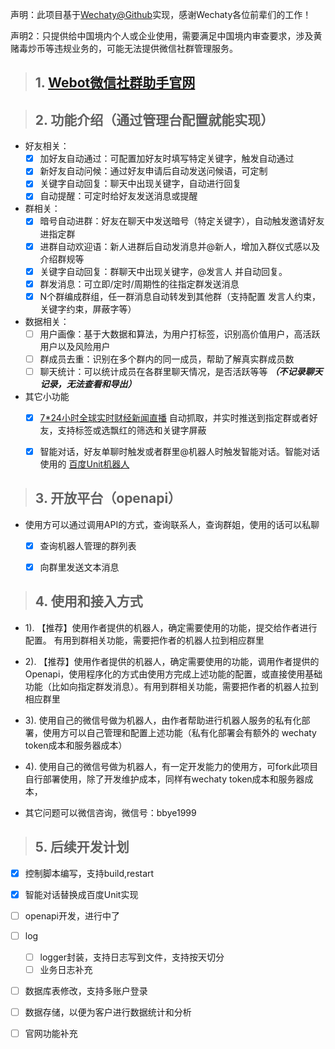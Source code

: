 声明：此项目基于[Wechaty@Github](https://github.com/wechaty/wechaty)实现，感谢Wechaty各位前辈们的工作！

声明2：只提供给中国境内个人或企业使用，需要满足中国境内审查要求，涉及黄赌毒炒币等违规业务的，可能无法提供微信社群管理服务。
> ## 1. [Webot微信社群助手官网](http://webot.cc/)  

> ## 2. 功能介绍（通过管理台配置就能实现）
- 好友相关：
    - [x] 加好友自动通过：可配置加好友时填写特定关键字，触发自动通过
    - [x] 新好友自动问候：通过好友申请后自动发送问候语，可定制
    - [x] 关键字自动回复：聊天中出现关键字，自动进行回复
    - [x] 自动提醒：可定时给好友发送消息或提醒
- 群相关：
    - [x] 暗号自动进群：好友在聊天中发送暗号（特定关键字），自动触发邀请好友进指定群
    - [x] 进群自动欢迎语：新人进群后自动发消息并@新人，增加入群仪式感以及介绍群规等
    - [x] 关键字自动回复：群聊天中出现关键字，@发言人 并自动回复。
    - [x] 群发消息：可立即/定时/周期性的往指定群发送消息
    - [x] N个群编成群组，任一群消息自动转发到其他群（支持配置 发言人约束，关键字约束，屏蔽字等）
- 数据相关：
    - [ ] 用户画像：基于大数据和算法，为用户打标签，识别高价值用户，高活跃用户以及风险用户
    - [ ] 群成员去重：识别在多个群内的同一成员，帮助了解真实群成员数
    - [ ] 聊天统计：可以统计成员在各群里聊天情况，是否活跃等等 ***（不记录聊天记录，无法查看和导出）***
- 其它小功能
    - [x] [7\*24小时全球实时财经新闻直播](http://finance.sina.com.cn/7x24/)  自动抓取，并实时推送到指定群或者好友，支持标签或选飘红的筛选和关键字屏蔽
    - [x] 智能对话，好友单聊时触发或者群里@机器人时触发智能对话。智能对话使用的 [百度Unit机器人](https://ai.baidu.com/unit/home)


> ## 3. 开放平台（openapi）
- 使用方可以通过调用API的方式，查询联系人，查询群姐，使用的话可以私聊
    - [x] 查询机器人管理的群列表
    - [x] 向群里发送文本消息


> ## 4. 使用和接入方式
-   1). 【推荐】使用作者提供的机器人，确定需要使用的功能，提交给作者进行配置。 有用到群相关功能，需要把作者的机器人拉到相应群里
-   2). 【推荐】使用作者提供的机器人，确定需要使用的功能，调用作者提供的Openapi，使用程序化的方式由使用方完成上述功能的配置，或直接使用基础功能（比如向指定群发消息）。有用到群相关功能，需要把作者的机器人拉到相应群里
-   3). 使用自己的微信号做为机器人，由作者帮助进行机器人服务的私有化部署，使用方可以自己管理和配置上述功能（私有化部署会有额外的 wechaty token成本和服务器成本）
-   4). 使用自己的微信号做为机器人，有一定开发能力的使用方，可fork此项目自行部署使用，除了开发维护成本，同样有wechaty token成本和服务器成本，     

- 其它问题可以微信咨询，微信号：bbye1999

> ## 5. 后续开发计划
- [x] 控制脚本编写，支持build,restart
- [x] 智能对话替换成百度Unit实现
- [ ] openapi开发，进行中了
- [ ] log
    - [ ] logger封装，支持日志写到文件，支持按天切分
    - [ ] 业务日志补充
- [ ] 数据库表修改，支持多账户登录
- [ ] 数据存储，以便为客户进行数据统计和分析
- [ ] 官网功能补充



